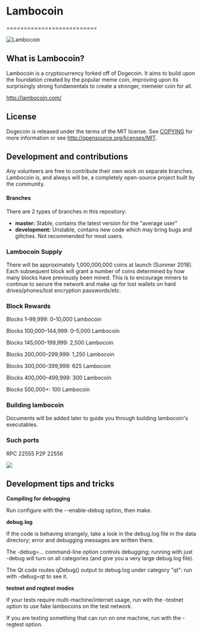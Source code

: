 # Lambocoin
==========================

![Lambocoin](/)

## What is Lambocoin?
Lambocoin is a cryptocurrency forked off of Dogecoin. It aims to build upon the foundation created by the popular meme coin, improving upon its surprisingly strong fundamentals to create a stronger, memeier coin for all.

http://lambocoin.com/

## License
Dogecoin is released under the terms of the MIT license. See [COPYING](COPYING)
for more information or see http://opensource.org/licenses/MIT.

## Development and contributions
Any volunteers are free to contribute their own work on separate branches. Lambocoin is, and always will be, a completely open-source project built by the community.

#### Branches
There are 2 types of branches in this repository:

- **master:** Stable, contains the latest version for the "average user"
- **development:** Unstable, contains new code which may bring bugs and glitches. Not recommended for most users.

### Lambocoin Supply
There will be approximately 1,000,000,000 coins at launch (Summer 2018). Each subsequent block will grant a number of coins determined by how many blocks have previously been mined. This is to encourage miners to continue to secure the network and make up for lost wallets on hard drives/phones/lost encryption passwords/etc.

### Block Rewards
Blocks 1–99,999: 0–10,000 Lambocoin 

Blocks 100,000–144,999: 0–5,000 Lambocoin

Blocks 145,000–199,999: 2,500 Lambocoin

Blocks 200,000–299,999: 1,250 Lambocoin

Blocks 300,000–399,999: 625 Lambocoin

Blocks 400,000–499,999: 300 Lambocoin

Blocks 500,000+: 100 Lambocoin

### Building lambocoin
Documents will be added later to guide you through building lambocoin's executables.

### Such ports
RPC 22555
P2P 22556

![](http://dogesay.com/wow//////such/coin)

Development tips and tricks
---------------------------

**Compiling for debugging**

Run configure with the --enable-debug option, then make.

**debug.log**

If the code is behaving strangely, take a look in the debug.log file in the data directory;
error and debugging messages are written there.

The -debug=... command-line option controls debugging; running with just -debug will turn
on all categories (and give you a very large debug.log file).

The Qt code routes qDebug() output to debug.log under category "qt": run with -debug=qt
to see it.

**testnet and regtest modes**

If your tests require multi-machine/internet usage, run with the -testnet option to use fake lambocoins on the test network.

If you are testing something that can run on one machine, run with the -regtest option.
